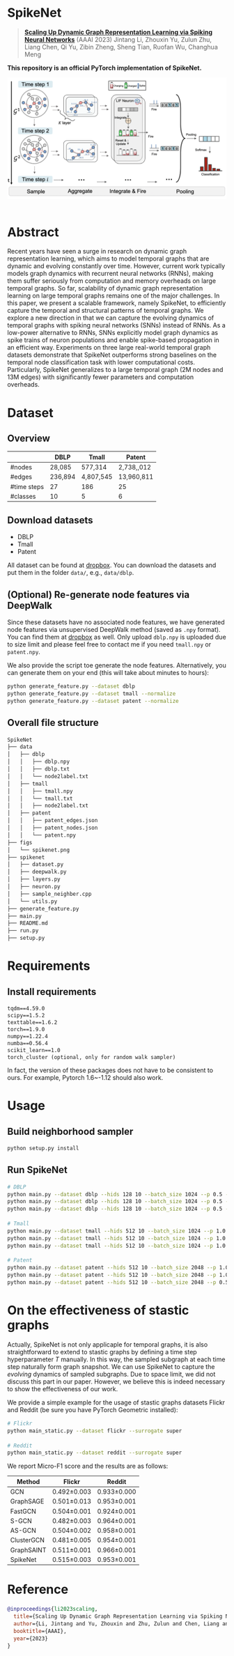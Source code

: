 # SpikeNet
> [**Scaling Up Dynamic Graph Representation Learning via Spiking Neural Networks**](https://arxiv.org/abs/2208.10364) (AAAI 2023)
> Jintang Li, Zhouxin Yu, Zulun Zhu, Liang Chen, Qi Yu, Zibin Zheng, Sheng Tian, Ruofan Wu, Changhua Meng    

**This repository is an official PyTorch implementation of SpikeNet.**
<div align="center">
  <img src="figs/spikenet.png"/>
</div><br/>


# Abstract
Recent years have seen a surge in research on dynamic graph representation learning, which aims to model temporal graphs that are dynamic and evolving constantly over time. However, current work typically models graph dynamics with recurrent neural networks (RNNs), making them suffer seriously from computation and memory overheads on large temporal graphs. So far, scalability of dynamic graph representation learning on large temporal graphs remains one of the major challenges. In this paper, we present a scalable framework, namely SpikeNet, to efficiently capture the temporal and structural patterns of temporal graphs. We explore a new direction in that we can capture the evolving dynamics of temporal graphs with spiking neural networks (SNNs) instead of RNNs. As a low-power alternative to RNNs, SNNs explicitly model graph dynamics as spike trains of neuron populations and enable spike-based propagation in an efficient way. Experiments on three large real-world temporal graph datasets demonstrate that SpikeNet outperforms strong baselines on the temporal node classification task with lower computational costs. Particularly, SpikeNet generalizes to a large temporal graph (2M nodes and 13M edges) with significantly fewer parameters and computation overheads.

# Dataset
## Overview
|             | DBLP    | Tmall     | Patent     |
| ----------- | ------- | --------- | ---------- |
| #nodes      | 28,085  | 577,314   | 2,738,,012 |
| #edges      | 236,894 | 4,807,545 | 13,960,811 |
| #time steps | 27      | 186       | 25         |
| #classes    | 10      | 5         | 6          |

## Download datasets
+ DBLP
+ Tmall
+ Patent
  
All dataset can be found at [dropbox](https://www.dropbox.com/sh/palzyh5box1uc1v/AACSLHB7PChT-ruN-rksZTCYa?dl=0). 
You can download the datasets and put them in the folder `data/`, e.g., `data/dblp`.

## (Optional) Re-generate node features via DeepWalk
Since these datasets have no associated node features, we have generated node features via unsupervised DeepWalk method (saved as `.npy` format). 
You can find them at [dropbox](https://www.dropbox.com/sh/palzyh5box1uc1v/AACSLHB7PChT-ruN-rksZTCYa?dl=0) as well. 
Only upload `dblp.npy` is uploaded due to size limit and please feel free to contact me if you need `tmall.npy` or `patent.npy`.

We also provide the script toe generate the node features. Alternatively, you can generate them on your end (this will take about minutes to hours):

```bash
python generate_feature.py --dataset dblp
python generate_feature.py --dataset tmall --normalize
python generate_feature.py --dataset patent --normalize
```

## Overall file structure
```bash
SpikeNet
├── data
│   ├── dblp
│   │   ├── dblp.npy
│   │   ├── dblp.txt
│   │   └── node2label.txt
│   ├── tmall
│   │   ├── tmall.npy
│   │   └── tmall.txt
│   │   ├── node2label.txt
│   ├── patent
│   │   ├── patent_edges.json
│   │   ├── patent_nodes.json
│   │   └── patent.npy
├── figs
│   └── spikenet.png
├── spikenet
│   ├── dataset.py
│   ├── deepwalk.py
│   ├── layers.py
│   ├── neuron.py
│   ├── sample_neighber.cpp
│   └── utils.py
├── generate_feature.py
├── main.py
├── README.md
├── run.py
├── setup.py
```
# Requirements

## Install requirements

```
tqdm==4.59.0
scipy==1.5.2
texttable==1.6.2
torch==1.9.0
numpy==1.22.4
numba==0.56.4
scikit_learn==1.0
torch_cluster (optional, only for random walk sampler)
```
In fact, the version of these packages does not have to be consistent to ours. For example, Pytorch 1.6~-1.12 should also work.



# Usage

## Build neighborhood sampler
```bash
python setup.py install
```

## Run SpikeNet

```bash
# DBLP
python main.py --dataset dblp --hids 128 10 --batch_size 1024 --p 0.5 --train_size 0.4
python main.py --dataset dblp --hids 128 10 --batch_size 1024 --p 0.5 --train_size 0.6
python main.py --dataset dblp --hids 128 10 --batch_size 1024 --p 0.5 --train_size 0.8

# Tmall
python main.py --dataset tmall --hids 512 10 --batch_size 1024 --p 1.0 --train_size 0.4
python main.py --dataset tmall --hids 512 10 --batch_size 1024 --p 1.0 --train_size 0.6
python main.py --dataset tmall --hids 512 10 --batch_size 1024 --p 1.0 --train_size 0.8

# Patent
python main.py --dataset patent --hids 512 10 --batch_size 2048 --p 1.0 --train_size 0.4
python main.py --dataset patent --hids 512 10 --batch_size 2048 --p 1.0 --train_size 0.6
python main.py --dataset patent --hids 512 10 --batch_size 2048 --p 0.5 --train_size 0.8
```


# On the effectiveness of stastic graphs
Actually, SpikeNet is not only applicaple for temporal graphs, it is also straightforward to extend to stastic graphs by defining a time step hyperparameter $T$ manually.
In this way, the sampled subgraph at each time step naturally form graph snapshot. We can use SpikeNet to capture the *evolving* dynamics of sampled subgraphs.
Due to space limit, we did not discuss this part in our paper. However, we believe this is indeed necessary to show the effectiveness of our work.


We provide a simple example for the usage of stastic graphs datasets Flickr and Reddit (be sure you have PyTorch Geometric installed):

```bash
# Flickr
python main_static.py --dataset flickr --surrogate super

# Reddit
python main_static.py --dataset reddit --surrogate super
```

We report Micro-F1 score and the results are as follows:

| Method     | Flickr      | Reddit      |
| ---------- | ----------- | ----------- |
| GCN        | 0.492±0.003 | 0.933±0.000 |
| GraphSAGE  | 0.501±0.013 | 0.953±0.001 |
| FastGCN    | 0.504±0.001 | 0.924±0.001 |
| S-GCN      | 0.482±0.003 | 0.964±0.001 |
| AS-GCN     | 0.504±0.002 | 0.958±0.001 |
| ClusterGCN | 0.481±0.005 | 0.954±0.001 |
| GraphSAINT | 0.511±0.001 | 0.966±0.001 |
| SpikeNet   | 0.515±0.003 | 0.953±0.001 |

# Reference
```bibtex
@inproceedings{li2023scaling,
  title={Scaling Up Dynamic Graph Representation Learning via Spiking Neural Networks},
  author={Li, Jintang and Yu, Zhouxin and Zhu, Zulun and Chen, Liang and Yu, Qi and Zheng, Zibin and Tian, Sheng and Wu, Ruofan and Meng, Changhua},
  booktitle={AAAI},
  year={2023}
}
```
